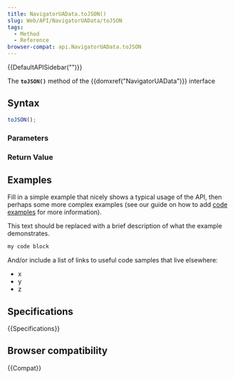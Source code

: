 ```yaml
---
title: NavigatorUAData.toJSON()
slug: Web/API/NavigatorUAData/toJSON
tags:
  - Method
  - Reference
browser-compat: api.NavigatorUAData.toJSON
---
```

{{DefaultAPISidebar("")}}

The **`toJSON()`** method of the {{domxref("NavigatorUAData")}} interface 

## Syntax

```js
toJSON();
```

### Parameters



### Return Value



## Examples

Fill in a simple example that nicely shows a typical usage of the API, then perhaps some more complex examples (see our guide on how to add [code examples](/en-US/docs/MDN/Contribute/Structures/Code_examples) for more information).

This text should be replaced with a brief description of what the example demonstrates.

```js
my code block
```

And/or include a list of links to useful code samples that live elsewhere:

*   x
*   y
*   z

## Specifications

{{Specifications}}

## Browser compatibility

{{Compat}}

